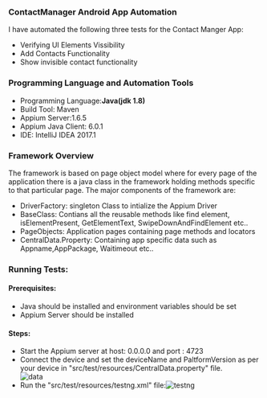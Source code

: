 <h3>ContactManager Android App Automation</h3>
<p>I have automated the following three tests for the Contact Manger App:</p>
<ul><li>Verifying UI Elements Vissibility</li><li>Add Contacts Functionality</li><li>Show invisible contact functionality</li></ul>
<h3>Programming Language and Automation Tools</h3>
<ul><li>Programming Language:<b>Java(jdk 1.8)</b></li>
  <li> Build Tool: Maven</li>
  <li> Appium Server:1.6.5 </li>
  <li> Appium Java Client: 6.0.1</li>
  <li> IDE: IntelliJ IDEA 2017.1</li> 
</ul>
<h3>Framework Overview</h3>
<p>The framework is based on page object model where for every page of the application there is a java class in the framework holding methods specific to that particular page. The major components of the framework are:</p>
<ul><li> DriverFactory: singleton Class to intialize the Appium Driver</li> <li> BaseClass: Contians all the reusable methods like find element, isElementPresent, GetElementText, SwipeDownAndFindElement etc..</li><li>PageObjects: Application pages containing page methods and locators</li>
  <li>CentralData.Property: Containing app specific data such as Appname,AppPackage, Waitimeout etc.. </li></ul>
  <h3>Running Tests:</h3>
  <h4> Prerequisites:</h4>
  <ul>
  <li>Java should be installed and environment variables should be set</li>
  <li>Appium Server should be installed</li>
</ul>
<h4>Steps:</h4>
  <ul>
  <li>Start the Appium server at host: 0.0.0.0 and port : 4723</li>
  <li>Connect the device and set the deviceName and PaltformVersion as per your device in "src/test/resources/CentralData.property" file. <br/> <img src="https://preview.ibb.co/emNZKK/data.png" alt="data" border="0"><br /></li>
  <li>Run the "src/test/resources/testng.xml" file:<img src="https://preview.ibb.co/mj5UKK/testng.png" alt="testng" border="0"><br /></li>
  </ul>
